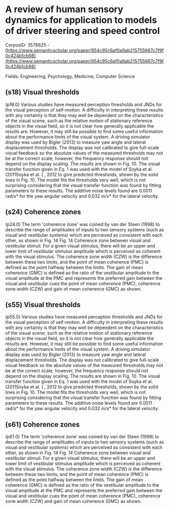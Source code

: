 # A review of human sensory dynamics for application to models of driver steering and speed control

CorpusID: 3578825 - [https://www.semanticscholar.org/paper/954c95c6af0a9ab215755667c7f9f0c424b1cb98](https://www.semanticscholar.org/paper/954c95c6af0a9ab215755667c7f9f0c424b1cb98)

Fields: Engineering, Psychology, Medicine, Computer Science

## (s18) Visual thresholds
(p18.0) Various studies have measured perception thresholds and JNDs for the visual perception of self-motion. A difficulty in interpreting these results with any certainty is that they may well be dependent on the characteristics of the visual scene, such as the relative motion of stationary reference objects in the visual field, so it is not clear how generally applicable the results are. However, it may still be possible to find some useful information about the performance limits of the visual system. A driving simulator display was used by Bigler (2013) to measure yaw angle and lateral displacement thresholds. The display was not calibrated to give full-scale visual feedback so the absolute values of the measured thresholds may not be at the correct scale; however, the frequency response should not depend on the display scaling. The results are shown in Fig. 10. The visual transfer function given in Eq. 1 was used with the model of Soyka et al. (2011Soyka et al. ( , 2012 to give predicted thresholds, shown by the solid lines in Fig. 10. The model fits the thresholds very well, which is not surprising considering that the visual transfer function was found by fitting parameters to these results. The additive noise levels found are 0.0011 rad/s* for the yaw angular velocity and 0.032 m/s* for the lateral velocity.
## (s24) Coherence zones
(p24.0) The term 'coherence zone' was coined by van der Steen (1998) to describe the range of amplitudes of inputs to two sensory systems (such as visual and vestibular systems) which are perceived as consistent with each other, as shown in Fig. 14 Fig. 14 Coherence zone between visual and vestibular stimuli. For a given visual stimulus, there will be an upper and lower limit of vestibular stimulus amplitude which is perceived as coherent with the visual stimulus. The coherence zone width (CZW) is the difference between these two limits, and the point of mean coherence (PMC) is defined as the point halfway between the limits. The gain of mean coherence (GMC) is defined as the ratio of the vestibular amplitude to the visual amplitude at the PMC and represents the preferred gain between the visual and vestibular cues the point of mean coherence (PMC), coherence zone width (CZW) and gain of mean coherence (GMC) as shown.
## (s55) Visual thresholds
(p55.0) Various studies have measured perception thresholds and JNDs for the visual perception of self-motion. A difficulty in interpreting these results with any certainty is that they may well be dependent on the characteristics of the visual scene, such as the relative motion of stationary reference objects in the visual field, so it is not clear how generally applicable the results are. However, it may still be possible to find some useful information about the performance limits of the visual system. A driving simulator display was used by Bigler (2013) to measure yaw angle and lateral displacement thresholds. The display was not calibrated to give full-scale visual feedback so the absolute values of the measured thresholds may not be at the correct scale; however, the frequency response should not depend on the display scaling. The results are shown in Fig. 10. The visual transfer function given in Eq. 1 was used with the model of Soyka et al. (2011Soyka et al. ( , 2012 to give predicted thresholds, shown by the solid lines in Fig. 10. The model fits the thresholds very well, which is not surprising considering that the visual transfer function was found by fitting parameters to these results. The additive noise levels found are 0.0011 rad/s* for the yaw angular velocity and 0.032 m/s* for the lateral velocity.
## (s61) Coherence zones
(p61.0) The term 'coherence zone' was coined by van der Steen (1998) to describe the range of amplitudes of inputs to two sensory systems (such as visual and vestibular systems) which are perceived as consistent with each other, as shown in Fig. 14 Fig. 14 Coherence zone between visual and vestibular stimuli. For a given visual stimulus, there will be an upper and lower limit of vestibular stimulus amplitude which is perceived as coherent with the visual stimulus. The coherence zone width (CZW) is the difference between these two limits, and the point of mean coherence (PMC) is defined as the point halfway between the limits. The gain of mean coherence (GMC) is defined as the ratio of the vestibular amplitude to the visual amplitude at the PMC and represents the preferred gain between the visual and vestibular cues the point of mean coherence (PMC), coherence zone width (CZW) and gain of mean coherence (GMC) as shown.
